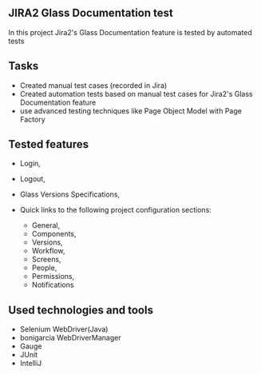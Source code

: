 ## JIRA2 Glass Documentation test

In this project Jira2's Glass Documentation feature is tested by automated tests

## Tasks

- Created manual test cases (recorded in Jira)
- Created automation tests based on manual test cases for Jira2's Glass Documentation feature
- use advanced testing techniques like Page Object Model with Page Factory

## Tested features

- Login,

- Logout,

- Glass Versions Specifications,

- Quick links to the following project configuration sections:
    - General, 
    - Components, 
    - Versions, 
    - Workflow, 
    - Screens, 
    - People, 
    - Permissions, 
    - Notifications

## Used technologies and tools

- Selenium WebDriver(Java)
- bonigarcia WebDriverManager
- Gauge
- JUnit
- IntelliJ

 

